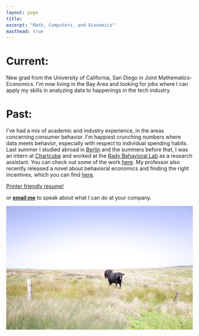 ```yaml
---
layout: page
title:
excerpt: "Math, Computers, and Economics"
masthead: true
---
```


# Current:
New grad from the University of California, San Diego in Joint Mathematics-Economics. I'm now living in the Bay Area and looking for jobs where I can apply my skills in analyzing data to happenings in the tech industry.

# Past:
I've had a mix of academic and industry experience, in the areas concerning consumer behavior. I'm happiest crunching numbers where data meets behavior, especially with respect to individual spending habits. Last summer I studied abroad in [Berlin](/images/berlin-badeschiff.png) and the summers before that, I was an intern at [Chartcube](http://www.chartcube.com) and worked at the [Rady Behavioral Lab](http://rady.ucsd.edu/behavioral-lab/) as a research assistant.  You can check out some of the work [here](http://rady.ucsd.edu/behavioral-lab/news/). My professor also recently released a novel about behavioral economics and finding the right incentives, which you can find [here](http://www.amazon.com/The-Why-Axis-Undiscovered-Economics/dp/1610393112).

<a markdown="0" href="/files/joanne_yeh_resume.pdf" class="btn">Printer friendly resume!</a>

or **[email me](mailto:joanneyeh1234@gmail.com)** to speak about what I can do at your company.

![cows](/images/cows.jpg)